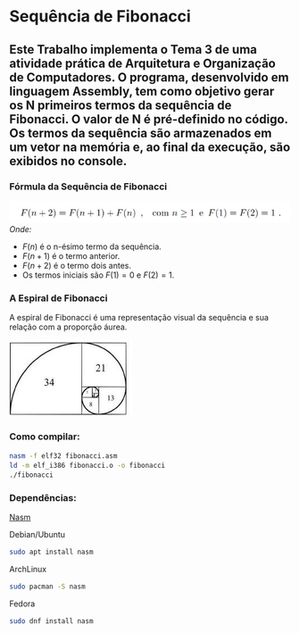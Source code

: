 
# Sequência de Fibonacci

## Este Trabalho implementa o Tema 3 de uma atividade prática de Arquitetura e Organização de Computadores. O programa, desenvolvido em linguagem Assembly, tem como objetivo gerar os N primeiros termos da sequência de Fibonacci. O valor de N é pré-definido no código. Os termos da sequência são armazenados em um vetor na memória e, ao final da execução, são exibidos no console.

### Fórmula da Sequência de Fibonacci


![Fórmula da Sequência de Fibonacci](/assets/formula-geral.png)
*Onde:*
* $F(n)$ é o n-ésimo termo da sequência.
* $F(n+1)$ é o termo anterior.
* $F(n+2)$ é o termo dois antes.
* Os termos iniciais são $F(1) = 0$ e $F(2) = 1$.

### A Espiral de Fibonacci

A espiral de Fibonacci é uma representação visual da sequência e sua relação com a proporção áurea. 

![Espiral de Fibonacci](/assets/sequencia-de-fibonacci-em-uma-aspiral.jpeg)


### Como compilar: 

```bash
nasm -f elf32 fibonacci.asm
ld -m elf_i386 fibonacci.o -o fibonacci
./fibonacci
```

### Dependências: 

[Nasm](https://www.nasm.us/)

Debian/Ubuntu
```bash
sudo apt install nasm
```

ArchLinux
```bash
sudo pacman -S nasm
```
Fedora
```bash
sudo dnf install nasm
```